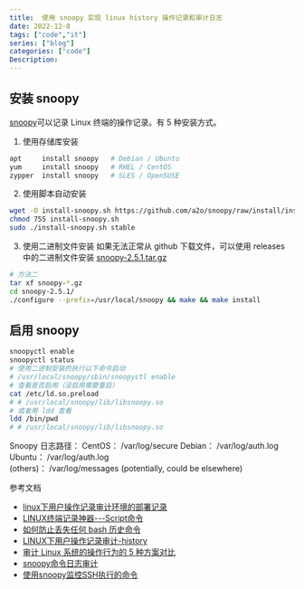 ```yaml
---
title:  使用 snoopy 实现 linux history 操作记录和审计日志
date: 2022-12-8
tags: ["code","it"]
series: ["blog"]
categories: ["code"]
Description: 
---
```


## 安装 snoopy

[snoopy](https://github.com/a2o/snoopy/blob/master/doc/INSTALL.md)可以记录 Linux 终端的操作记录。有 5 种安装方式。
1. 使用存储库安装
```bash
apt     install snoopy   # Debian / Ubuntu
yum     install snoopy   # RHEL / CentOS
zypper  install snoopy   # SLES / OpenSUSE
```

2. 使用脚本自动安装
```bash
wget -O install-snoopy.sh https://github.com/a2o/snoopy/raw/install/install/install-snoopy.sh
chmod 755 install-snoopy.sh
sudo ./install-snoopy.sh stable
```

3. 使用二进制文件安装
如果无法正常从 github 下载文件，可以使用 releases 中的二进制文件安装  [snoopy-2.5.1.tar.gz
](https://github.com/a2o/snoopy/releases)
```bash
# 方法二
tar xf snoopy-*.gz
cd snoopy-2.5.1/
./configure --prefix=/usr/local/snoopy && make && make install

```

## 启用 snoopy
```bash
snoopyctl enable
snoopyctl status
# 使用二进制安装的执行以下命令启动
# /usr/local/snoopy/sbin/snoopyctl enable
# 查看是否启用（没启用需要重启）
cat /etc/ld.so.preload
# # /usr/local/snoopy/lib/libsnoopy.so
# 或者用 ldd 查看
ldd /bin/pwd
# # /usr/local/snoopy/lib/libsnoopy.so
```


Snoopy 日志路径：
CentOS：	/var/log/secure	
Debian：	/var/log/auth.log	
Ubuntu：	/var/log/auth.log	
(others)：	/var/log/messages	(potentially, could be elsewhere)


参考文档
- [linux下用户操作记录审计环境的部署记录](https://developer.aliyun.com/article/346761)
- [LINUX终端记录神器---Script命令](https://cloud.tencent.com/developer/article/1902079)
- [如何防止丢失任何 bash 历史命令](https://felixc.at/2013/09/how-to-avoid-losing-any-history-lines/)
- [LINUX下用户操作记录审计-history](https://blog.51cto.com/lwm666/2174734)
- [审计 Linux 系统的操作行为的 5 种方案对比](http://blog.arstercz.com/how-to-audit-linux-system-operation/#snoopy-%E8%AE%B0%E5%BD%95%E6%96%B9%E5%BC%8F)
- [snoopy命令日志审计](https://www.jianshu.com/p/d2c79950b32e)
- [使用snoopy监控SSH执行的命令](https://wiki.e4ting.cn/article/snoopy/)